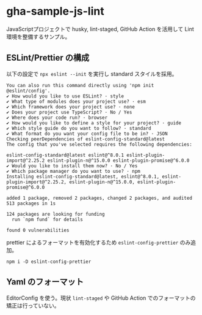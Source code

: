 # gha-sample-js-lint

JavaScriptプロジェクトで husky, lint-staged, GitHub Action を活用して Lint 環境を整備するサンプル。

## ESLint/Prettier の構成

以下の設定で `npx eslint --init` を実行し standard スタイルを採用。

```shell
You can also run this command directly using 'npm init @eslint/config'.
✔ How would you like to use ESLint? · style
✔ What type of modules does your project use? · esm
✔ Which framework does your project use? · none
✔ Does your project use TypeScript? · No / Yes
✔ Where does your code run? · browser
✔ How would you like to define a style for your project? · guide
✔ Which style guide do you want to follow? · standard
✔ What format do you want your config file to be in? · JSON
Checking peerDependencies of eslint-config-standard@latest
The config that you've selected requires the following dependencies:

eslint-config-standard@latest eslint@^8.0.1 eslint-plugin-import@^2.25.2 eslint-plugin-n@^15.0.0 eslint-plugin-promise@^6.0.0
✔ Would you like to install them now? · No / Yes
✔ Which package manager do you want to use? · npm
Installing eslint-config-standard@latest, eslint@^8.0.1, eslint-plugin-import@^2.25.2, eslint-plugin-n@^15.0.0, eslint-plugin-promise@^6.0.0

added 1 package, removed 2 packages, changed 2 packages, and audited 513 packages in 1s

124 packages are looking for funding
  run `npm fund` for details

found 0 vulnerabilities
```

prettier によるフォーマットを有効化するため `eslint-config-prettier` のみ追加。

```shell
npm i -D eslint-config-prettier
```

## Yaml のフォーマット

EditorConfig を使う。現状 `lint-staged` や GitHub Action でのフォーマットの矯正は行っていない。
